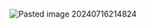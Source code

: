 ![Pasted image 20240716214824](https://github.com/user-attachments/assets/45980a80-fe63-480a-b8bc-8989f51bc5d4)